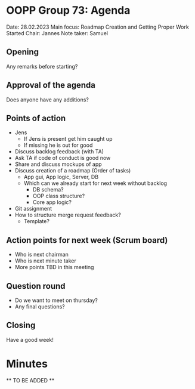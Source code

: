 # OOPP Group 73: Agenda

Date:           28.02.2023
Main focus:     Roadmap Creation and Getting Proper Work Started
Chair:          Jannes
Note taker:     Samuel

## Opening

Any remarks before starting?

## Approval of the agenda

Does anyone have any additions?

## Points of action

- Jens
    - If Jens is present get him caught up
    - If missing he is out for good
- Discuss backlog feedback (with TA)
- Ask TA if code of conduct is good now
- Share and discuss mockups of app
- Discuss creation of a roadmap (Order of tasks)
    - App gui, App logic, Server, DB
    - Which can we already start for next week without backlog
        - DB schema?
        - OOP class structure?
        - Core app logic?
- Git assignment
- How to structure merge request feedback?
    - Template?
## Action points for next week (Scrum board)

- Who is next chairman
- Who is next minute taker
- More points TBD in this meeting

## Question round

- Do we want to meet on thursday?
- Any final questions?

## Closing

Have a good week!

# Minutes

** TO BE ADDED **
